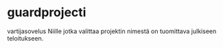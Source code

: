 # guardprojecti
vartijasovelus
Niille jotka valittaa projektin nimestä on tuomittava julkiseen teloitukseen.
